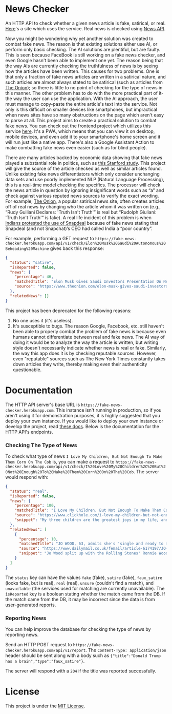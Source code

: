 # News Checker

An HTTP API to check whether a given news article is fake, satirical, or real. [Here](https://news-detector.netlify.com)'s a site which uses the service. Real news is checked using [News API](https://newsapi.org).

Now you might be wondering why yet another solution was created to combat fake news. The reason is that existing solutions either use AI, or perform only basic checking. The AI solutions are plentiful, but are faulty. This is seen because FaceBook is still working on a fake news checker, and even Google hasn't been able to implement one yet. The reason being that the way AIs are currently checking the truthfulness of news is by seeing how the articles have been written. This causes for two problems. One is that only a fraction of fake news articles are written in a satirical nature, and such articles are almost always stated to be satirical (such as articles from [The Onion](https://theonion.com)); so there is little to no point of checking for the type of news in this manner. The other problem has to do with the more practical part of it-the way the user can use the application. With the AI approach, the user must manage to copy-paste the entire article's text into the service. Not only is this difficult on smaller devices like smartphones, but impractical when news sites have so many obstructions on the page which aren't easy to parse at all. This project aims to create a practical solution to combat fake news. You can check out the frontend project which utilizes this service [here](https://news-detector.netlify.com). It's a PWA, which means that you can view it on desktop, mobile devices, and even add it to your smartphone's home screen and it will run just like a native app. There's also a Google Assistant Action to make combatting fake news even easier (such as for blind people).

There are many articles backed by economic data showing that fake news played a substantial role in politics, such as [this Stanford study](https://news.stanford.edu/2017/01/18/stanford-study-examines-fake-news-2016-presidential-election/). This project will give the source of the article checked as well as similar articles found. Unlike existing fake news differentiators which only consider unchanging data sets and use poorly implemented NLP (Natural Language Processing), this is a real-time model checking the specifics. The processor will check the news article in question by ignoring insignificant words such as “a” and check against various reputed news sources to verify the exact wording. For example, [The Onion](https://www.theonion.com), a popular satirical news site, often creates articles off of real news by changing who the article whom it was written on (e.g., “Rudy Guiliani Declares: 'Truth Isn't Truth'” is real but “Rudolph Giuliani: 'Truth Isn't Truth'” is fake). A real life incident of this problem is when [Indians protested the use of Snapdeal](https://economictimes.indiatimes.com/magazines/panache/netizens-muninstall-snapdeal-app-instead-of-snapchat/articleshow/58210180.cms) because of fake news stating that Snapdeal (and not Snapchat)’s CEO had called India a “poor country”.

For example, performing a GET request to `https://fake-news-checker.herokuapp.com/api/v1/check/Elon%20Musk%20Saudi%20Autonomous%20Beheading%20Machine` gives back this response:
```json
{
  "status": "satire",
  "isReported": false,
  "news": {
    "percentage": 46,
    "matchedTitle": "Elon Musk Gives Saudi Investors Presentation On New Autonomous Beheading Machine For Adulterers",
    "source": "https://www.theonion.com/elon-musk-gives-saudi-investors-presentation-on-new-aut-1828339810"
  },
  "relatedNews": []
}
```

This project has been deprecated for the following reasons:
1. No one uses it (it's useless).
1. It's susceptible to bugs. The reason Google, Facebook, etc. still haven't been able to properly combat the problem of fake news is because even humans cannot differentiate between real and fake news. The AI way of doing it would be to analyze the way the article is written, but writing style doesn't necessarily indicate whether news is real or fake. Similarly, the way this app does it is by checking reputable sources. However, even "reputable" sources such as The New York Times constantly takes down articles they write, thereby making even their authenticity questionable.

# Documentation

The HTTP API server's base URL is `https://fake-news-checker.herokuapp.com`. This instance isn't running in production, so if you aren't using it for demonstration purposes, it is highly suggested that you deploy your own instance. If you would like to deploy your own instance or develop the project, read [these docs](docs/README.md). Below is the documentation for the HTTP API's endpoints.

### Checking The Type of News

To check what type of news `I Love My Children, But Not Enough To Make Them Corn On The Cob` is, you can make a request to `https://fake-news-checker.herokuapp.com/api/v1/check/I%20Love%20My%20Children%2C%20But%20Not%20Enough%20To%20Make%20Them%20Corn%20On%20The%20Cob`. The server would respond with:
```json
{
  "status": "real",
  "isReported": false,
  "news": {
    "percentage": 100,
    "matchedTitle": "I Love My Children, But Not Enough To Make Them Corn On The Cob",
    "source": "https://www.clickhole.com/i-love-my-children-but-not-enough-to-make-them-corn-on-1828789760",
    "snippet": "My three children are the greatest joys in my life, and raising them has given me a sense of purpose that I never knew was possible. But at a certain point, you’ve got to draw the line: I love my children, but not enough to make them corn on the cob. Read mor…"
  },
  "relatedNews": [
    {
      "percentage": 10,
      "matchedTitle": "JO WOOD, 63, admits she's 'single and ready to mingle' - but men just can't keep up with her",
      "source": "https://www.dailymail.co.uk/femail/article-6174197/JO-WOOD-63-admits-shes-single-ready-mingle-men-just-her.html",
      "snippet": "Jo Wood split up with the Rolling Stones' Ronnie Wood after he hooked up with an 18-year-old waitress in 2008. Here, she talks about how she's changed her life and is now looking for love."
    }
  ]
}
```
The `status` key can have the values `fake` (fake), `satire` (fake), `faux_satire` (looks fake, but is real), `real` (real), `unsure` (couldn't find a match), and `unavailable` (the services used for matching are currently unavailable).
The `isReported` key is a boolean stating whether the match came from the DB. If the match came from the DB, it may be incorrect since the data is from user-generated reports.

### Reporting News

You can help improve the database for checking the type of news by reporting news.

Send an HTTP POST request to `https://fake-news-checker.herokuapp.com/api/v1/report`. The `Content-Type: application/json` header should be sent along with a body such as `{"title":"Donald Trump has a brain","type":"faux_satire"}`.

The server will respond with a `204` if the title was reported successfully.

# License

This project is under the [MIT License](LICENSE).
